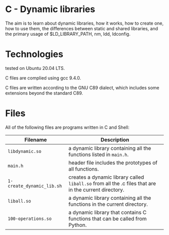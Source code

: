# C - Dynamic libraries

The aim is to learn about dynamic libraries, how it works, how to create one, how to use them, the differences between static and shared libraries, and the primary usage of $LD_LIBRARY_PATH, nm, ldd, ldconfig.

# Technologies

tested on Ubuntu 20.04 LTS.

C files are complied using gcc 9.4.0.

C files are written according to the GNU C89 dialect, which includes some extensions beyond the standard C89.

# Files

All of the following files are programs written in C and Shell:

| Filename               | Description
| ---------------------- | -------------------------------------------------------------------------------------------------------- 
| `libdynamic.so`        | a dynamic library containing all the functions listed in `main.h`.
| `main.h`               | header file includes the prototypes of all functions.
| `1-create_dynamic_lib.sh` | creates a dynamic library called `liball.so` from all the .c files that are in the current directory.
| `liball.so`               | a dynamic library containing all the functions in the current directory.
| `100-operations.so`       | a dynamic library that contains C functions that can be called from Python.
